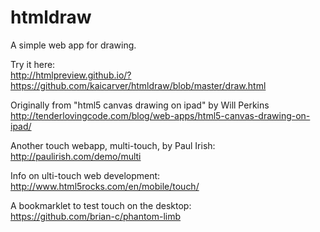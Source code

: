 htmldraw
========

A simple web app for drawing.

Try it here:  
http://htmlpreview.github.io/?https://github.com/kaicarver/htmldraw/blob/master/draw.html

Originally from "html5 canvas drawing on ipad" by Will Perkins  
http://tenderlovingcode.com/blog/web-apps/html5-canvas-drawing-on-ipad/

Another touch webapp, multi-touch, by Paul Irish:  
http://paulirish.com/demo/multi

Info on ulti-touch web development:  
http://www.html5rocks.com/en/mobile/touch/

A bookmarklet to test touch on the desktop:  
https://github.com/brian-c/phantom-limb

